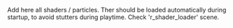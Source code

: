 Add here all shaders / particles. Ther should be loaded automatically during startup, to avoid stutters during playtime.
Check 'r_shader_loader' scene.

